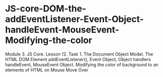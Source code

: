 # JS-core-DOM-the-addEventListener-Event-Object-handleEvent-MouseEvent-Modifying-the-color
Module 3. JS Core. Lesson 12. Task 1. The Document Object Model. The HTML DOM Element addEventListener(), Event Object, Object handlers handleEvent, MouseEvent Object. Modifying the color of background to an elements of HTML on Mouse Move Over
